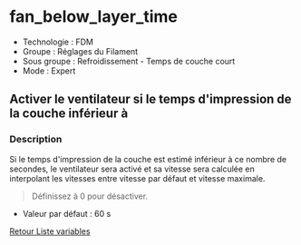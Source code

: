 # fan_below_layer_time

* Technologie : FDM
* Groupe : Réglages du Filament
* Sous groupe : Refroidissement - Temps de couche court 
* Mode : Expert

## Activer le ventilateur si le temps d'impression de la couche inférieur à

### Description

Si le temps d'impression de la couche est estimé inférieur à ce nombre de secondes, le ventilateur sera activé et sa vitesse sera calculée en interpolant les vitesses entre vitesse par défaut et vitesse maximale.

> Définissez à 0 pour désactiver.

* Valeur par défaut :  60 s

[Retour Liste variables](variable_list.md)